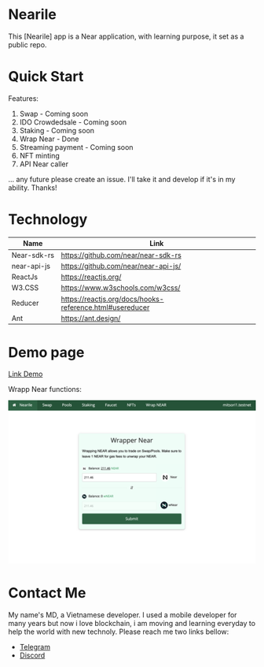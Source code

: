 Nearile
==================

This [Nearile] app is a Near application, with learning purpose, it set as a public repo. 

Quick Start
===========

Features:

1. Swap - Coming soon
2. IDO Crowdedsale - Coming soon
3. Staking - Coming soon
4. Wrap Near - Done
5. Streaming payment - Coming soon
6. NFT minting 
7. API Near caller

... any future please create an issue. I'll take it and develop if it's in my ability. Thanks!


Technology 
======

Name  | Link
------------- | -------------
Near-sdk-rs  | https://github.com/near/near-sdk-rs
near-api-js  | https://github.com/near/near-api-js/
ReactJs  | https://reactjs.org/
W3.CSS  | https://www.w3schools.com/w3css/
Reducer  | https://reactjs.org/docs/hooks-reference.html#usereducer
Ant | https://ant.design/

Demo page
======

[Link Demo](https://t.me/mitsori)

Wrapp Near functions:

![WrapNearScreen](https://github.com/dlpigpen/faucet-near-token/blob/main/fau-faucet-token/screenshots/wrapper.near.png?raw=true)

Contact Me
===============

My name's MD, a Vietnamese developer. I used a mobile developer for many years but now i love blockchain, i am moving and learning everyday to help the world with new technoly. Please reach me two links bellow:

- [Telegram](https://t.me/mitsori)
- [Discord](https://discordapp.com/users/546871072339918861)

  
